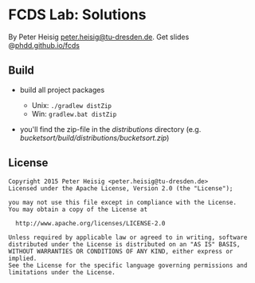 # FCDS Lab: Solutions

By Peter Heisig <peter.heisig@tu-dresden.de>. 
Get slides @[phdd.github.io/fcds](http://phdd.github.io/fcds)

## Build

- build all project packages 
    - Unix: `./gradlew distZip`
    - Win: `gradlew.bat distZip`

- you'll find the zip-file in the *distributions* directory
  (e.g. *bucketsort/build/distributions/bucketsort.zip*)

## License

    Copyright 2015 Peter Heisig <peter.heisig@tu-dresden.de>
    Licensed under the Apache License, Version 2.0 (the "License");
  
    you may not use this file except in compliance with the License.
    You may obtain a copy of the License at
    
      http://www.apache.org/licenses/LICENSE-2.0
    
    Unless required by applicable law or agreed to in writing, software
    distributed under the License is distributed on an "AS IS" BASIS,
    WITHOUT WARRANTIES OR CONDITIONS OF ANY KIND, either express or implied.
    See the License for the specific language governing permissions and
    limitations under the License.
